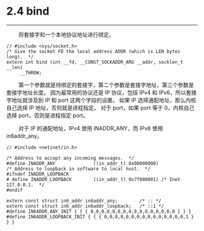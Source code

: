 # 2.4 bind
***

&emsp;&emsp;
将套接字和一个本地协议地址进行绑定。

    // #include <sys/socket.h>
    /* Give the socket FD the local address ADDR (which is LEN bytes long).  */
    extern int bind (int __fd, __CONST_SOCKADDR_ARG __addr, socklen_t __len)
         __THROW;
     
&emsp;&emsp;
第一个参数就是待绑定的套接字，第二个参数是套接字地址，第三个参数是套接字地址长度。
因为最常用的协议还是 IP 协议，包括 IPv4 和 IPv6，所以套接字地址就涉及到 IP 和 port 这两个字段的设置。
如果 IP 选择通配地址，那么内核自己选择 IP 地址，否则就是进程指定。
对于 port，如果 port 等于 0，内核自己选择 port，否则是进程指定 port。

&emsp;&emsp;
对于 IP 的通配地址，IPv4 使用 INADDR\_ANY，而 IPv6 使用 in6addr\_any。

    // #include <netinet/in.h>
    
    /* Address to accept any incoming messages.  */
    #define INADDR_ANY              ((in_addr_t) 0x00000000)
    /* Address to loopback in software to local host.  */
    #ifndef INADDR_LOOPBACK
    # define INADDR_LOOPBACK        ((in_addr_t) 0x7f000001) /* Inet 127.0.0.1.  */
    #endif
    
    extern const struct in6_addr in6addr_any;        /* :: */
    extern const struct in6_addr in6addr_loopback;   /* ::1 */
    #define IN6ADDR_ANY_INIT { { { 0,0,0,0,0,0,0,0,0,0,0,0,0,0,0,0 } } }
    #define IN6ADDR_LOOPBACK_INIT { { { 0,0,0,0,0,0,0,0,0,0,0,0,0,0,0,1 } } }